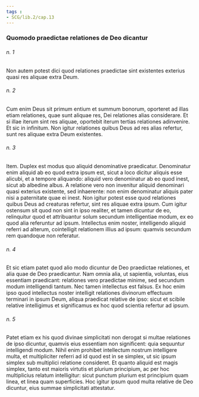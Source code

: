```yaml
---
tags : 
- SCG/lib.2/cap.13
---
```


### Quomodo praedictae relationes de Deo dicantur

###### n. 1
Non autem potest dici quod relationes praedictae sint existentes exterius quasi res aliquae extra Deum.

###### n. 2
Cum enim Deus sit primum entium et summum bonorum, oporteret ad illas etiam relationes, quae sunt aliquae res, Dei relationes alias considerare. Et si illae iterum sint res aliquae, oportebit iterum tertias relationes adinvenire. Et sic in infinitum. Non igitur relationes quibus Deus ad res alias refertur, sunt res aliquae extra Deum existentes.

###### n. 3
Item. Duplex est modus quo aliquid denominative praedicatur. Denominatur enim aliquid ab eo quod extra ipsum est, sicut a loco dicitur aliquis esse alicubi, et a tempore aliquando: aliquid vero denominatur ab eo quod inest, sicut ab albedine albus. A relatione vero non invenitur aliquid denominari quasi exterius existente, sed inhaerente: non enim denominatur aliquis pater nisi a paternitate quae ei inest. Non igitur potest esse quod relationes quibus Deus ad creaturas refertur, sint res aliquae extra ipsum. Cum igitur ostensum sit quod non sint in ipso realiter, et tamen dicuntur de eo, relinquitur quod et attribuantur solum secundum intelligentiae modum, ex eo quod alia referuntur ad ipsum. Intellectus enim noster, intelligendo aliquid referri ad alterum, cointelligit relationem illius ad ipsum: quamvis secundum rem quandoque non referatur.

###### n. 4
Et sic etiam patet quod alio modo dicuntur de Deo praedictae relationes, et alia quae de Deo praedicantur. Nam omnia alia, ut sapientia, voluntas, eius essentiam praedicant: relationes vero praedictae minime, sed secundum modum intelligendi tantum. Nec tamen intellectus est falsus. Ex hoc enim ipso quod intellectus noster intelligit relationes divinorum effectuum terminari in ipsum Deum, aliqua praedicat relative de ipso: sicut et scibile relative intelligimus et significamus ex hoc quod scientia refertur ad ipsum.

###### n. 5
Patet etiam ex his quod divinae simplicitati non derogat si multae relationes de ipso dicuntur, quamvis eius essentiam non significent: quia sequuntur intelligendi modum. Nihil enim prohibet intellectum nostrum intelligere multa, et multipliciter referri ad id quod est in se simplex, ut sic ipsum simplex sub multiplici relatione consideret. Et quanto aliquid est magis simplex, tanto est maioris virtutis et plurium principium, ac per hoc multiplicius relatum intelligitur: sicut punctum plurium est principium quam linea, et linea quam superficies. Hoc igitur ipsum quod multa relative de Deo dicuntur, eius summae simplicitati attestatur.

